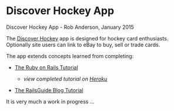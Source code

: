 # Discover Hockey App 

Discover Hockey App - Rob Anderson, January 2015

The [Discover Hockey](https://limitless-spire-3771.herokuapp.com) app is designed for hockey card enthusiasts.
Optionally site users can link to eBay to buy, sell or trade cards.

The app extends concepts learned from completing:

- [The Ruby on Rails Tutorial](https://www.railstutorial.org/book)
  - *view completed tutorial on* [*Heroku*](https://gentle-gorge-9313.herokuapp.com)


- [The RailsGuide Blog Tutorial](http://guides.rubyonrails.org)

It is very much a work in progress ...

